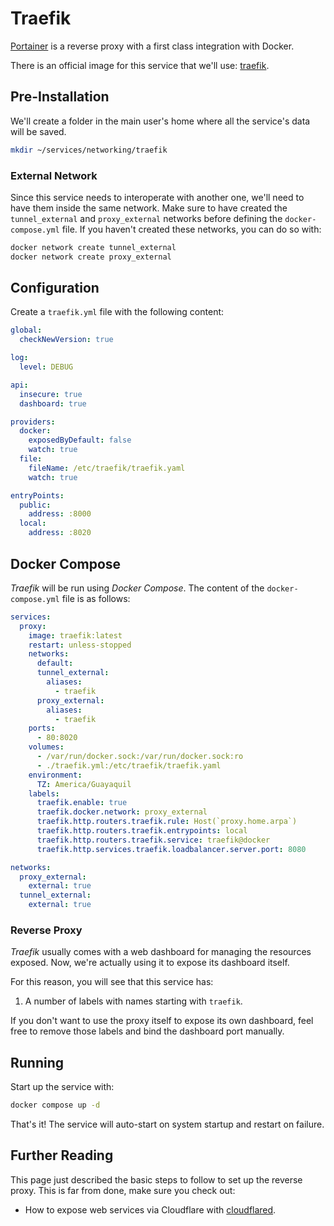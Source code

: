 # Traefik

[Portainer](https://traefik.io/traefik/) is a reverse proxy with a first class integration with Docker.

There is an official image for this service that we'll use: [traefik](https://hub.docker.com/r/_/traefik).

## Pre-Installation

We'll create a folder in the main user's home where all the service's data will be saved.

```bash
mkdir ~/services/networking/traefik
```

### External Network

Since this service needs to interoperate with another one, we'll need to have them inside the same network. Make sure to have created the `tunnel_external` and `proxy_external` networks before defining the `docker-compose.yml` file. If you haven't created these networks, you can do so with:

```bash
docker network create tunnel_external
docker network create proxy_external
```

## Configuration

Create a `traefik.yml` file with the following content:

```yaml
global:
  checkNewVersion: true

log:
  level: DEBUG

api:
  insecure: true
  dashboard: true

providers:
  docker:
    exposedByDefault: false
    watch: true
  file:
    fileName: /etc/traefik/traefik.yaml
    watch: true

entryPoints:
  public:
    address: :8000
  local:
    address: :8020
```

## Docker Compose

*Traefik* will be run using *Docker Compose*. The content of the `docker-compose.yml` file is as follows:

```yaml
services:
  proxy:
    image: traefik:latest
    restart: unless-stopped
    networks:
      default:
      tunnel_external:
        aliases:
          - traefik
      proxy_external:
        aliases:
          - traefik
    ports:
      - 80:8020
    volumes:
      - /var/run/docker.sock:/var/run/docker.sock:ro
      - ./traefik.yml:/etc/traefik/traefik.yaml
    environment:
      TZ: America/Guayaquil
    labels:
      traefik.enable: true
      traefik.docker.network: proxy_external
      traefik.http.routers.traefik.rule: Host(`proxy.home.arpa`)
      traefik.http.routers.traefik.entrypoints: local
      traefik.http.routers.traefik.service: traefik@docker
      traefik.http.services.traefik.loadbalancer.server.port: 8080

networks:
  proxy_external:
    external: true
  tunnel_external:
    external: true
```

### Reverse Proxy

*Traefik* usually comes with a web dashboard for managing the resources exposed. Now, we're actually using it to expose its dashboard itself.

For this reason, you will see that this service has:

1. A number of labels with names starting with `traefik`.

If you don't want to use the proxy itself to expose its own dashboard, feel free to remove those labels and bind the dashboard port manually.

## Running

Start up the service with:

```bash
docker compose up -d
```

That's it! The service will auto-start on system startup and restart on failure.

## Further Reading

This page just described the basic steps to follow to set up the reverse proxy. This is far from done, make sure you check out:

* How to expose web services via Cloudflare with [cloudflared](./cloudflared.md).
